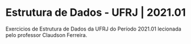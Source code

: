 # Estrutura de Dados - UFRJ | 2021.01
Exercicios de Estrutura de Dados da UFRJ do Período 2021.01 lecionada pelo professor Claudson Ferreira.